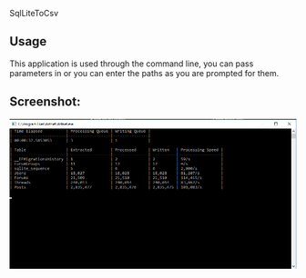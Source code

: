 SqlLiteToCsv

## Usage

This application is used through the command line, you can pass parameters in or you can enter the paths as you are prompted for them.


## Screenshot:

![alt text](Screenshots/screenshot.png)
